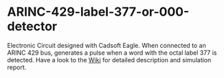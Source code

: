 # ARINC-429-label-377-or-000-detector
Electronic Circuit designed with Cadsoft Eagle.
When connected to an ARINC 429 bus, generates a pulse when a word with the octal label 377 is detected.
Have a look to the [Wiki](https://github.com/Art-ut-Kia/ARINC-429-label-377-or-000-detector/wiki) for detailed description and simulation report.
